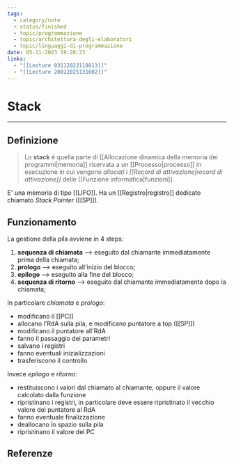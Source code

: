 ```yaml
---
tags:
  - category/note
  - status/finished
  - topic/programmazione
  - topic/architettura-degli-elaboratori
  - topic/linguaggi-di-programmazione
date: 05-11-2023 19:28:23
links:
  - "[[Lecture 03112023110813]]"
  - "[[Lecture 20022025131602]]"
---
```

# Stack
---
## Definizione
> Lo **stack** è quella parte di [[Allocazione dinamica della memoria dei programmi|memoria]] riservata a un [[Processo|processo]] in esecuzione in cui vengono _allocati i [[Record di attivazione|record di attivazione]]_ delle [[Funzione informatica|funzioni]].

E' una memoria di tipo [[LIFO]]. Ha un [[Registro|registro]] dedicato chiamato _Stack Pointer_ ([[SP]]).

## Funzionamento
La gestione della pila avviene in 4 steps:
1. **sequenza di chiamata** --> eseguito dal chiamante immediatamente prima della chiamata;
2. **prologo** --> eseguito all'inizio del blocco;
3. **epilogo** --> eseguito alla fine del blocco;
4. **sequenza di ritorno** --> eseguito dal chiamante immediatamente dopo la chiamata;

In particolare _chiamata_ e _prologo_:
- modificano il [[PC]]
- allocano l'RdA sulla pila, e modificano puntatore a top ([[SP]])
- modificano il puntatore all'RdA
- fanno il passaggio dei parametri
- salvano i registri
- fanno eventuali inizializzazioni
- trasferiscono il controllo

Invece _epilogo_ e _ritorno_:
- restituiscono i valori dal chiamato al chiamante, oppure il valore calcolato dalla funzione
- ripristinano i registri, in particolare deve essere ripristinato il vecchio valore del puntatore al RdA
- fanno eventuale finalizzazione
- deallocano lo spazio sulla pila
- ripristinano il valore del PC

## Referenze